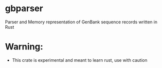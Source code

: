 # gbparser
Parser and Memory representation of GenBank sequence records written in Rust

# Warning:
- This crate is experimental and meant to learn rust, use with caution
